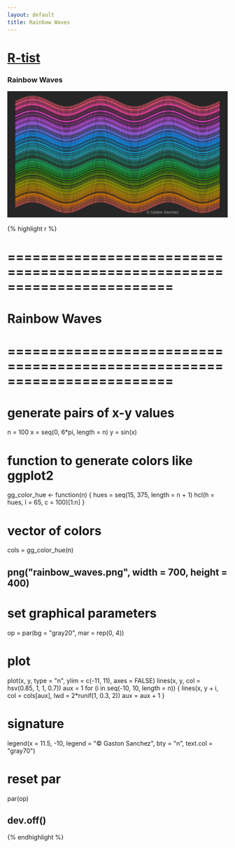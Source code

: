 ```yaml
---
layout: default
title: Rainbow Waves
---
```


# [R-tist](/work/rtist)

### Rainbow Waves
![](/images/rtist/rainbow_waves.png)

{% highlight r %}
# ========================================================================
# Rainbow Waves
# ========================================================================
# generate pairs of x-y values
n = 100
x = seq(0, 6*pi, length = n)
y = sin(x)

# function to generate colors like ggplot2
gg_color_hue <- function(n) {
  hues = seq(15, 375, length = n + 1)
  hcl(h = hues, l = 65, c = 100)[1:n]
}

# vector of colors
cols = gg_color_hue(n)


## png("rainbow_waves.png", width = 700, height = 400)
# set graphical parameters
op = par(bg = "gray20",  mar = rep(0, 4))
# plot
plot(x, y, type = "n", ylim = c(-11, 11), axes = FALSE)
lines(x, y, col = hsv(0.85, 1, 1, 0.7))
aux = 1
for (i in seq(-10, 10, length = n))
{
  lines(x, y + i, col = cols[aux], 
        lwd = 2*runif(1, 0.3, 2))
  aux = aux + 1
}
# signature
legend(x = 11.5, -10, legend = "© Gaston Sanchez", bty = "n", 
       text.col = "gray70")
# reset par
par(op)
## dev.off()
{% endhighlight %}